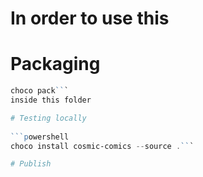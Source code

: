 # In order to use this

# Packaging

```powershell
choco pack```
inside this folder

# Testing locally
 
```powershell
choco install cosmic-comics --source .```

# Publish